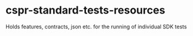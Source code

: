 # cspr-standard-tests-resources
Holds features, contracts, json etc. for the running of individual SDK tests
